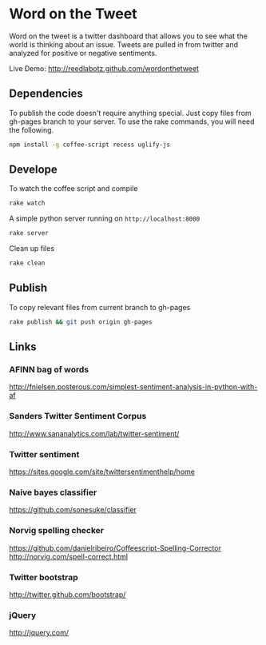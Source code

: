 Word on the Tweet
=================
Word on the tweet is a twitter dashboard that allows you to see what the world is thinking about an issue.
Tweets are pulled in from twitter and analyzed for positive or negative sentiments.

Live Demo: http://reedlabotz.github.com/wordonthetweet

Dependencies
------------
To publish the code doesn't require anything special. Just copy files from gh-pages branch to your server. 
To use the rake commands, you will need the following.
```bash
npm install -g coffee-script recess uglify-js
```

Develope
--------
To watch the coffee script and compile
```bash
rake watch
```

A simple python server running on `http://localhost:8000`
```bash
rake server
```

Clean up files
```bash
rake clean
```

Publish
-------
To copy relevant files from current branch to gh-pages
```bash
rake publish && git push origin gh-pages
```

Links
-----
### AFINN bag of words
http://fnielsen.posterous.com/simplest-sentiment-analysis-in-python-with-af

### Sanders Twitter Sentiment Corpus
http://www.sananalytics.com/lab/twitter-sentiment/

### Twitter sentiment
https://sites.google.com/site/twittersentimenthelp/home

### Naive bayes classifier
https://github.com/sonesuke/classifier

### Norvig spelling checker
https://github.com/danielribeiro/Coffeescript-Spelling-Corrector
http://norvig.com/spell-correct.html

### Twitter bootstrap
http://twitter.github.com/bootstrap/

### jQuery
http://jquery.com/
